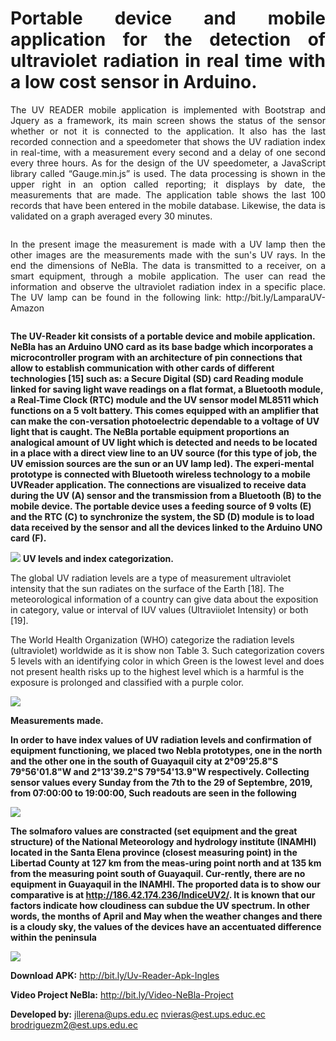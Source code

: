 <h1 align="justify">Portable device and mobile application for the detection of ultraviolet radiation in real time with a low cost sensor in Arduino.</h1>
   
<p align="justify">
The UV READER mobile application is implemented with Bootstrap and Jquery as a framework, its main screen shows the status of the sensor whether or not it is connected to the application. It also has the last recorded connection and a speedometer that shows the UV radiation index in real-time, with a measurement every second and a delay of one second every three hours. As for the design of the UV speedometer, a JavaScript library called “Gauge.min.js” is used.
The data processing is shown in the upper right in an option called reporting; it displays by date, the measurements that are made. The application table shows the last 100 records that have been entered in the mobile database. Likewise, the data is validated on a graph averaged every 30 minutes.
</p>

<p align="center">
  <a target="_blank" rel="noopener noreferrer" href="https://github.com/nvieras/NeBla/blob/master/ImagenesNebla/Interface-UvReader.PNG">
    <img src="https://github.com/nvieras/NeBla/raw/master/ImagenesNebla/Interface-UvReader.PNG" alt="" style="max-width:100%;">
  </a>
</p>

<p align="justify">
In the present image the measurement is made with a UV lamp then the other images are the measurements made with the sun's UV rays. In the end the dimensions of NeBla.
The data is transmitted to a receiver, on a smart equipment, through a mobile application. The user can read the information and observe the ultraviolet radiation index in a specific place.
The UV lamp can be found in the following link: http://bit.ly/LamparaUV-Amazon
</p>


<p align="center">
  <a target="_blank" rel="noopener noreferrer" href="https://github.com/nvieras/NeBla/blob/master/ImagenesNebla/Kit-UvReader-NeBla.PNG">
    <img src="https://github.com/nvieras/NeBla/blob/master/ImagenesNebla/Kit-UvReader-NeBla.PNG" alt="" style="max-width:100%;">
  </a>
</p>

**The UV-Reader kit consists of a portable device and mobile application.  NeBla has an Arduino UNO card as its base badge which incorporates a microcontroller program with an architecture of pin connections that allow to establish communication with other cards of different technologies [15] such as: a Secure Digital (SD) card Reading module linked for saving light wave readings on a flat format, a Bluetooth module, a Real-Time Clock (RTC) module and the UV sensor model ML8511 which functions on a 5 volt battery. This comes equipped with an amplifier that can make the con-versation photoelectric dependable to a voltage of UV light that is caught. The NeBla portable equipment proportions an analogical amount of UV light which is detected and needs to be located in a place with a direct view line to an UV source (for this type of job, the UV emission sources are the sun or an UV lamp led). The experi-mental prototype is connected with Bluetooth wireless technology to a mobile UVReader application. The connections are visualized to receive data during the UV (A) sensor and the transmission from a Bluetooth (B) to the mobile device. The portable device uses a feeding source of 9 volts (E) and the RTC (C) to synchronize the system, the SD (D) module is to load data received by the sensor and all the devices linked to the Arduino UNO card (F).**

![](https://github.com/nvieras/NeBla/blob/master/ImagenesNebla/Nebla-PieFoto.png)
**UV levels and index categorization.**

The global UV radiation levels are a type of measurement ultraviolet intensity that the sun radiates on the surface of the Earth [18]. The meteorological information of a country can give data about the exposition in category, value or interval of IUV values (Ultraviiolet Intensity) or both [19].

The World Health Organization (WHO) categorize the radiation levels (ultraviolet) worldwide as it is show non Table 3. Such categorization covers 5 levels with an identifying color in which Green is the lowest level and does not present health risks up to the highest level which is a harmful is the exposure is prolonged and classified with a purple color.   

![](https://github.com/nvieras/NeBla/blob/master/Mediciones/Tabla-Colores.PNG)

**Measurements made.**

**In order to have index values of UV radiation levels and confirmation of equipment functioning, we placed two Nebla prototypes, one in the north and the other one in the south of Guayaquil city at 2°09'25.8"S 79°56'01.8"W and 2°13'39.2"S 79°54'13.9"W respectively. Collecting sensor values every Sunday from the 7th to the 29 of Septembre, 2019, from 07:00:00 to 19:00:00, Such readouts are seen in the following**

![](https://github.com/nvieras/NeBla/blob/master/Mediciones/North-vs-South.png)

**The solmaforo values are constracted (set equipment and the great structure) of the National Meteorology and hydrology institute (INAMHI) located in the Santa Elena province (closest measuring point) in the Libertad County at 127 km from the meas-uring point north and at 135 km from the measuring point south of Guayaquil. Cur-rently, there are no equipment in Guayaquil in the INAMHI. The proported data is to show our comparative is at http://186.42.174.236/IndiceUV2/. It is known that our factors indicate how cloudiness can subdue the UV spectrum. In other words, the months of April and May when the weather changes and there is a cloudy sky, the values of the devices have an accentuated difference within the peninsula**

![](https://github.com/nvieras/NeBla/blob/master/Mediciones/Inamhi-vs-UVReader.png)


**Download APK:** http://bit.ly/Uv-Reader-Apk-Ingles


**Video Project NeBla:** http://bit.ly/Video-NeBla-Project

**Developed by:** jllerena@ups.edu.ec nvieras@est.ups.educ.ec brodriguezm2@est.ups.edu.ec

